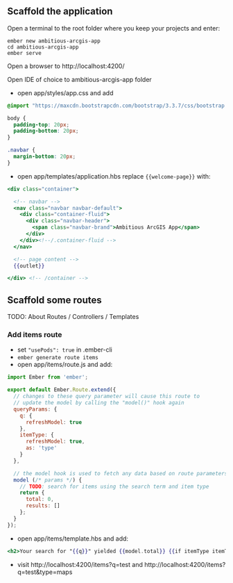## Scaffold the application

Open a terminal to the root folder where you keep your projects and enter:
```shell
ember new ambitious-arcgis-app
cd ambitious-arcgis-app
ember serve
```

Open a browser to http://localhost:4200/

Open IDE of choice to ambitious-arcgis-app folder
- open app/styles/app.css and add

```css
@import "https://maxcdn.bootstrapcdn.com/bootstrap/3.3.7/css/bootstrap.min.css";

body {
  padding-top: 20px;
  padding-bottom: 20px;
}

.navbar {
  margin-bottom: 20px;
}
```
- open app/templates/application.hbs replace `{{welcome-page}}` with:

```hbs
<div class="container">

  <!-- navbar -->
  <nav class="navbar navbar-default">
    <div class="container-fluid">
      <div class="navbar-header">
        <span class="navbar-brand">Ambitious ArcGIS App</span>
      </div>
    </div><!--/.container-fluid -->
  </nav>

  <!-- page content -->
  {{outlet}}

</div> <!-- /container -->
```

## Scaffold some routes

TODO: About Routes / Controllers / Templates


### Add items route
- set `"usePods": true` in .ember-cli
- `ember generate route items`
- open app/items/route.js and add:

```js
import Ember from 'ember';

export default Ember.Route.extend({
  // changes to these query parameter will cause this route to
  // update the model by calling the "model()" hook again
  queryParams: {
    q: {
      refreshModel: true
    },
    itemType: {
      refreshModel: true,
      as: 'type'
    }
  },

  // the model hook is used to fetch any data based on route parameters
  model (/* params */) {
    // TODO: search for items using the search term and item type
    return {
      total: 0,
      results: []
    };
  }
});
```

- open app/items/template.hbs and add:

```hbs
<h2>Your search for "{{q}}" yielded {{model.total}} {{if itemType itemType "items"}}</h2>
```

- visit http://localhost:4200/items?q=test and http://localhost:4200/items?q=test&type=maps
